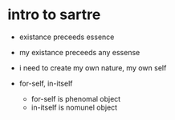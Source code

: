 # intro to sartre

- existance preceeds essence
- my existance preceeds any essense
- i need to create my own nature, my own self



- for-self, in-itself
  - for-self is phenomal object
  - in-itself is nomunel object
